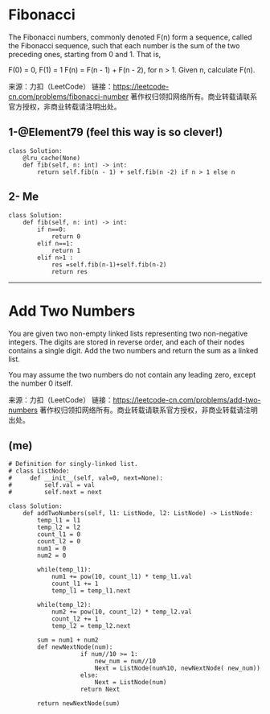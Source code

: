 # Fibonacci
The Fibonacci numbers, commonly denoted F(n) form a sequence, called the Fibonacci sequence, such that each number is the sum of the two preceding ones, starting from 0 and 1. That is,

F(0) = 0, F(1) = 1
F(n) = F(n - 1) + F(n - 2), for n > 1.
Given n, calculate F(n).

来源：力扣（LeetCode）
链接：https://leetcode-cn.com/problems/fibonacci-number
著作权归领扣网络所有。商业转载请联系官方授权，非商业转载请注明出处。

## 1-@Element79  (feel this way is so clever!)
```
class Solution:
    @lru_cache(None)
    def fib(self, n: int) -> int:
        return self.fib(n - 1) + self.fib(n -2) if n > 1 else n
```

## 2- Me
```
class Solution:
    def fib(self, n: int) -> int:
        if n==0:
            return 0
        elif n==1:
            return 1
        elif n>1 :
            res =self.fib(n-1)+self.fib(n-2)       
            return res
```         
---        
# Add Two Numbers
You are given two non-empty linked lists representing two non-negative integers. The digits are stored in reverse order, and each of their nodes contains a single digit. Add the two numbers and return the sum as a linked list.

You may assume the two numbers do not contain any leading zero, except the number 0 itself.

来源：力扣（LeetCode）
链接：https://leetcode-cn.com/problems/add-two-numbers
著作权归领扣网络所有。商业转载请联系官方授权，非商业转载请注明出处。

## (me)         
```
# Definition for singly-linked list.
# class ListNode:
#     def __init__(self, val=0, next=None):
#         self.val = val
#         self.next = next

class Solution: 
    def addTwoNumbers(self, l1: ListNode, l2: ListNode) -> ListNode:
        temp_l1 = l1
        temp_l2 = l2
        count_l1 = 0
        count_l2 = 0
        num1 = 0
        num2 = 0

        while(temp_l1):
            num1 += pow(10, count_l1) * temp_l1.val
            count_l1 += 1
            temp_l1 = temp_l1.next

        while(temp_l2):
            num2 += pow(10, count_l2) * temp_l2.val
            count_l2 += 1
            temp_l2 = temp_l2.next    

        sum = num1 + num2
        def newNextNode(num):
                    if num//10 >= 1:
                        new_num = num//10
                        Next = ListNode(num%10, newNextNode( new_num))
                    else:
                        Next = ListNode(num)
                    return Next   

        return newNextNode(sum)
```
         

           
             

          
    
             


          
    
             
           
            
        
